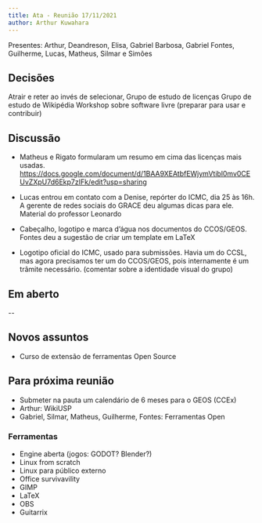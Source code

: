 ```yaml
---
title: Ata - Reunião 17/11/2021
author: Arthur Kuwahara
---
```


Presentes: Arthur, Deandreson, Elisa, Gabriel Barbosa, Gabriel Fontes, Guilherme, Lucas, Matheus, Silmar e Simões

## Decisões
Atrair e reter ao invés de selecionar,
Grupo de estudo de licenças
Grupo de estudo de Wikipédia
Workshop sobre software livre (preparar para usar e contribuir)

## Discussão
- Matheus e Rigato formularam um resumo em cima das licenças mais usadas.
https://docs.google.com/document/d/1BAA9XEAtbfEWjymVtibl0mv0CEUvZXpU7d6Ekp7zIFk/edit?usp=sharing

- Lucas entrou em contato com a Denise, repórter do ICMC, dia 25 às 16h. A
gerente de redes sociais do GRACE deu algumas dicas para ele. Material do
professor Leonardo

- Cabeçalho, logotipo e marca d’água nos documentos do CCOS/GEOS. Fontes deu a
sugestão de criar um template em LaTeX

- Logotipo oficial do ICMC, usado para submissões. Havia um do CCSL, mas agora
precisamos ter um do CCOS/GEOS, pois internamente é um trâmite necessário.
(comentar sobre a identidade visual do grupo)

## Em aberto
--

## Novos assuntos
- Curso de extensão de ferramentas Open Source

## Para próxima reunião
- Submeter na pauta um calendário de 6 meses para o GEOS (CCEx)
- Arthur: WikiUSP
- Gabriel, Silmar, Matheus, Guilherme, Fontes: Ferramentas Open

### Ferramentas
- Engine aberta (jogos: GODOT? Blender?)
- Linux from scratch
- Linux para público externo
- Office survivavility
- GIMP
- LaTeX
- OBS
- Guitarrix
